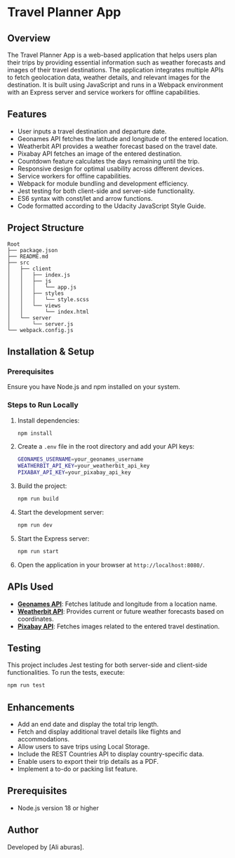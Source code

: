 # Travel Planner App

## Overview
The Travel Planner App is a web-based application that helps users plan their trips by providing essential information such as weather forecasts and images of their travel destinations. The application integrates multiple APIs to fetch geolocation data, weather details, and relevant images for the destination. It is built using JavaScript and runs in a Webpack environment with an Express server and service workers for offline capabilities.

## Features
- User inputs a travel destination and departure date.
- Geonames API fetches the latitude and longitude of the entered location.
- Weatherbit API provides a weather forecast based on the travel date.
- Pixabay API fetches an image of the entered destination.
- Countdown feature calculates the days remaining until the trip.
- Responsive design for optimal usability across different devices.
- Service workers for offline capabilities.
- Webpack for module bundling and development efficiency.
- Jest testing for both client-side and server-side functionality.
- ES6 syntax with const/let and arrow functions.
- Code formatted according to the Udacity JavaScript Style Guide.

## Project Structure
```
Root
├── package.json
├── README.md
├── src
│   ├── client
│   │   ├── index.js
│   │   ├── js
│   │   │   └── app.js
│   │   ├── styles
│   │   │   └── style.scss
│   │   └── views
│   │       └── index.html
│   └── server
│       └── server.js
└── webpack.config.js
```

## Installation & Setup
### Prerequisites
Ensure you have Node.js and npm installed on your system.

### Steps to Run Locally

1. Install dependencies:
   ```sh
   npm install
   ```
2. Create a `.env` file in the root directory and add your API keys:
   ```sh
   GEONAMES_USERNAME=your_geonames_username
   WEATHERBIT_API_KEY=your_weatherbit_api_key
   PIXABAY_API_KEY=your_pixabay_api_key
   ```
3. Build the project:
   ```sh
   npm run build
   ```
4. Start the development server:
   ```sh
   npm run dev
   ```
5. Start the Express server:
   ```sh
   npm run start
   ```
6. Open the application in your browser at `http://localhost:8080/`.

## APIs Used
- **[Geonames API](http://www.geonames.org/)**: Fetches latitude and longitude from a location name.
- **[Weatherbit API](https://www.weatherbit.io/)**: Provides current or future weather forecasts based on coordinates.
- **[Pixabay API](https://pixabay.com/api/docs/)**: Fetches images related to the entered travel destination.

## Testing
This project includes Jest testing for both server-side and client-side functionalities.
To run the tests, execute:
```sh
npm run test
```

## Enhancements
- Add an end date and display the total trip length.
- Fetch and display additional travel details like flights and accommodations.
- Allow users to save trips using Local Storage.
- Include the REST Countries API to display country-specific data.
- Enable users to export their trip details as a PDF.
- Implement a to-do or packing list feature.

## Prerequisites
- Node.js version 18 or higher

## Author
Developed by [Ali aburas].